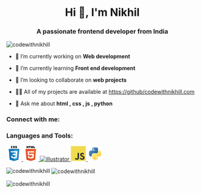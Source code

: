 <h1 align="center">Hi 👋, I'm Nikhil</h1>
<h3 align="center">A passionate frontend developer from India</h3>

<p align="left"> <img src="https://komarev.com/ghpvc/?username=codewithnikhill&label=Profile%20views&color=0e75b6&style=flat" alt="codewithnikhill" /> </p>

- 🔭 I’m currently working on **Web development**

- 🌱 I’m currently learning **Front end development**

- 👯 I’m looking to collaborate on **web projects**

- 👨‍💻 All of my projects are available at [https://github/codewithnikhill.com](https://github/codewithnikhill.com)

- 💬 Ask me about **html , css , js , python**

<h3 align="left">Connect with me:</h3>
<p align="left">
</p>

<h3 align="left">Languages and Tools:</h3>
<p align="left"> <a href="https://www.w3schools.com/css/" target="_blank" rel="noreferrer"> <img src="https://raw.githubusercontent.com/devicons/devicon/master/icons/css3/css3-original-wordmark.svg" alt="css3" width="40" height="40"/> </a> <a href="https://www.w3.org/html/" target="_blank" rel="noreferrer"> <img src="https://raw.githubusercontent.com/devicons/devicon/master/icons/html5/html5-original-wordmark.svg" alt="html5" width="40" height="40"/> </a> <a href="https://www.adobe.com/in/products/illustrator.html" target="_blank" rel="noreferrer"> <img src="https://www.vectorlogo.zone/logos/adobe_illustrator/adobe_illustrator-icon.svg" alt="illustrator" width="40" height="40"/> </a> <a href="https://developer.mozilla.org/en-US/docs/Web/JavaScript" target="_blank" rel="noreferrer"> <img src="https://raw.githubusercontent.com/devicons/devicon/master/icons/javascript/javascript-original.svg" alt="javascript" width="40" height="40"/> </a> <a href="https://www.python.org" target="_blank" rel="noreferrer"> <img src="https://raw.githubusercontent.com/devicons/devicon/master/icons/python/python-original.svg" alt="python" width="40" height="40"/> </a> </p>

<p><img align="left" src="https://github-readme-stats.vercel.app/api/top-langs?username=codewithnikhill&show_icons=true&locale=en&layout=compact" alt="codewithnikhill" /></p>

<p>&nbsp;<img align="center" src="https://github-readme-stats.vercel.app/api?username=codewithnikhill&show_icons=true&locale=en" alt="codewithnikhill" /></p>

<p><img align="center" src="https://github-readme-streak-stats.herokuapp.com/?user=codewithnikhill&" alt="codewithnikhill" /></p>
